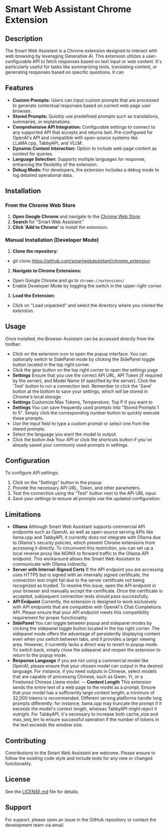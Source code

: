 # Smart Web Assistant Chrome Extension

## Description
The Smart Web Assistant is a Chrome extension designed to interact with web browsing by leveraging Generative AI. This extension utilizes a user-configurable API to fetch responses based on text input or web content. It's particularly useful for tasks like summarizing texts, translating content, or generating responses based on specific questions.
It can 

## Features
- **Custom Prompts:** Users can input custom prompts that are processed to generate contextual responses based on current web page user browses.
- **Stored Prompts:** Quickly use predefined prompts such as translations, summaries, or explanations.
- **Comprehensive API Integration:** Configurable settings to connect to any supported API that accepts and returns text. Pre-configured for OpenAI's API and compatible with open-source systems like LLaMA.cpp, TabbyAPI, and VLLM.
- **Dynamic Content Interaction:** Option to include web page content as context for queries.
- **Language Selection:** Supports multiple languages for response, enhancing the flexibility of the extension.
- **Debug Mode:** For developers, the extension includes a debug mode to log detailed operational data.

## Installation
### From the Chrome Web Store
1. **Open Google Chrome** and navigate to the [Chrome Web Store](https://chrome.google.com/webstore).
2. **Search** for "Smart Web Assistant."
3. **Click 'Add to Chrome'** to install the extension.

### Manual Installation (Developer Mode)
1. **Clone the repository:**
- git clone https://github.com/smartwebassistant/chrome_extension
2. **Navigate to Chrome Extensions:**
- Open Google Chrome and go to `chrome://extensions/`
- Enable Developer Mode by toggling the switch in the upper-right corner.
3. **Load the Extension:**
- Click on "Load unpacked" and select the directory where you cloned the extension.

## Usage
Once installed, the Browser Assistant can be accessed directly from the toolbar:
- Click on the extension icon to open the popup interface. You can optionally switch to SidePanel mode by clicking the SidePanel toggle button located in the top right corner.
- Click the gear button on the top right corner to open the settings page
- **Settings** Ensure that you use the correct API URL, API Token (if required by the server), and Model Name (if specified by the server). Click the 'Test' button to run a connection test. Remember to click the 'Save' button at the bottom to save your settings, which will be stored in Chrome's local storage.
- **Settings** Customize Max Tokens, Temperature, Top P if you want to
- **Settings** You can save frequently used prompts into "Stored Prompts 1 to 5". Simply click the corresponding number button to quickly execute these prompts.
- Use the input field to type a custom prompt or select one from the stored prompts.
- Select the language you want the model to output.
- Click the button Ask Your API or click the shortcuts button if you've already saved your commonly used prompts in settings.

## Configuration
To configure API settings:
1. Click on the "Settings" button in the popup.
2. Provide the necessary API URL, Token, and other parameters.
3. Test the connection using the "Test" button next to the API URL input.
4. Save your settings to ensure all prompts use the updated configuration.

## Limitations
- **Ollama** Although Smart Web Assistant supports commercial API endpoints such as OpenAI, as well as open-source serving APIs like llama.cpp and TabbyAPI, it currently does not integrate with Ollama due to Ollama's security policies, which prevent Chrome extensions from accessing it directly. To circumvent this restriction, you can set up a local reverse proxy like NGINX to forward traffic to the Ollama API endpoint. This workaround allows the Smart Web Assistant to communicate with Ollama indirectly.
- **Server with Internal-Signed Certs** If the API endpoint you are accessing uses HTTPS but is signed with an internally signed certificate, the connection test might fail due to the server certificate not being recognized as trusted. To resolve this issue, open the API endpoint in your browser and manually accept the certificate. Once the certificate is accepted, subsequent connection tests should pass successfully.
- **API Endpoint** Currently, the extension is designed to work exclusively with API endpoints that are compatible with OpenAI's Chat Completions API. Please ensure that your API endpoint meets this compatibility requirement for proper functionality.
- **SidePanel** You can toggle between popup and sidepanel modes by clicking the sidepanel toggle button located in the top right corner. The sidepanel mode offers the advantage of persistently displaying content even when you switch between tabs, and it provides a larger viewing area. However, it currently lacks a direct way to revert to popup mode. To switch back, simply close the sidepanel and reopen the extension to return to the popup mode.
- **Response Language** If you are not using a commercial model like OpenAI, please ensure that your chosen model can output in the desired language. For instance, if you need outputs in Chinese, select models that are capable of processing Chinese, such as Qwen, Yi, or a Finetuned Chinese Llama model.
-- **Context Length** This extension sends the entire text of a web page to the model as a prompt. Ensure that your model has a sufficiently large context length; a minimum of 32,000 tokens is recommended. Different serving platforms handle long prompts differently: for instance, llama.cpp may truncate the prompt if it exceeds the model's context length, whereas TabbyAPI might reject it outright. For TabbyAPI, it's necessary to increase both cache_size and max_seq_len to ensure successful operation if the number of tokens in the text exceeds the window size.

## Contributing
Contributions to the Smart Web Assistant are welcome. Please ensure to follow the existing code style and include tests for any new or changed functionality.

## License
See the [LICENSE.md](LICENSE) file for details.

## Support
For support, please open an issue in the GitHub repository or contact the development team via email.
